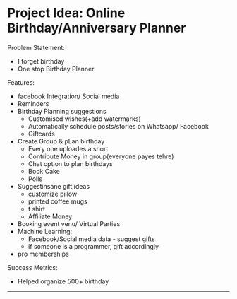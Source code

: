 # Project Idea: Online Birthday/Anniversary Planner

Problem Statement:
- I forget birthday
- One stop Birthday Planner

Features: 
- facebook Integration/ Social media
- Reminders 
- Birthday Planning suggestions
  - Customised wishes(+add watermarks)
  - Automatically schedule posts/stories on Whatsapp/ Facebook 
  - Giftcards
- Create Group & pLan birthday
  - Every one uploades a short 
  - Contribute Money in group(everyone payes tehre)
  - Chat option to plan birthdays
  - Book Cake 
  - Polls
- Suggestinsane gift ideas 
  - customize pillow
  - printed coffee mugs
  - t shirt
  - Affiliate Money
- Booking event venu/ Virtual Parties
- Machine Learning: 
  - Facebook/Social media data - suggest gifts
  - if someone is a programmer, gift accordingly
- pro memberships

Success Metrics: 
- Helped organize 500+ birthday 

_________________________________________________
